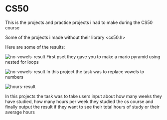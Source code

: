 # CS50

This is the projects and practice projects i had to make during the CS50 course

Some of the projects i made without their library <cs50.h> 

Here are some of the results:

![no-vowels-result](https://github.com/Slaveev/CS50/assets/114510055/cb6cd624-8119-4ab4-bc39-300b68920b28)
First pset they gave you to make a mario pyramid using nested for loops

![no-vowels-result](https://github.com/Slaveev/CS50/assets/114510055/841ccc11-6adc-45fe-9b22-c6d5ed3e7220)
In this project the task was to replace vowels to numbers



![hours-result](https://github.com/Slaveev/CS50/assets/114510055/375c3258-77ba-4c0e-888f-30a0b14f6975)

In this projects the task was to take users input about how many weeks they have studied, how many hours per week they studied the cs course and finally output the result if they want to see their total hours of study or their average hours
